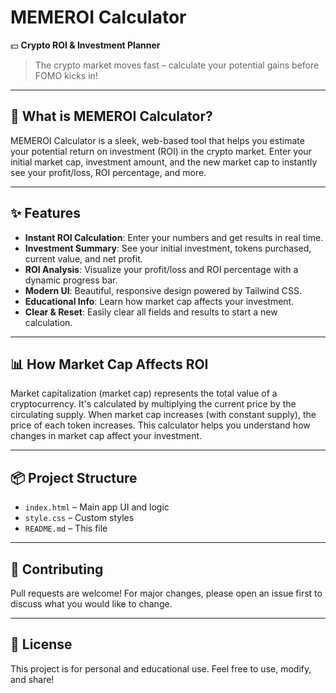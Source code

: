 # MEMEROI Calculator

💵 **Crypto ROI & Investment Planner**

> The crypto market moves fast – calculate your potential gains before FOMO kicks in!

---

## 🚀 What is MEMEROI Calculator?

MEMEROI Calculator is a sleek, web-based tool that helps you estimate your potential return on investment (ROI) in the crypto market. Enter your initial market cap, investment amount, and the new market cap to instantly see your profit/loss, ROI percentage, and more.

---

## ✨ Features

- **Instant ROI Calculation**: Enter your numbers and get results in real time.
- **Investment Summary**: See your initial investment, tokens purchased, current value, and net profit.
- **ROI Analysis**: Visualize your profit/loss and ROI percentage with a dynamic progress bar.
- **Modern UI**: Beautiful, responsive design powered by Tailwind CSS.
- **Educational Info**: Learn how market cap affects your investment.
- **Clear & Reset**: Easily clear all fields and results to start a new calculation.

---

## 📊 How Market Cap Affects ROI

Market capitalization (market cap) represents the total value of a cryptocurrency. It's calculated by multiplying the current price by the circulating supply. When market cap increases (with constant supply), the price of each token increases. This calculator helps you understand how changes in market cap affect your investment.

---

## 📦 Project Structure

- `index.html` – Main app UI and logic
- `style.css` – Custom styles
- `README.md` – This file

---

## 🤝 Contributing

Pull requests are welcome! For major changes, please open an issue first to discuss what you would like to change.

---

## 📝 License

This project is for personal and educational use. Feel free to use, modify, and share!
